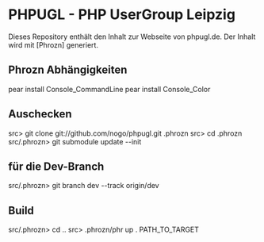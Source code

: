 # PHPUGL - PHP UserGroup Leipzig

Dieses Repository enthält den Inhalt zur Webseite von phpugl.de. Der Inhalt wird mit [Phrozn] generiert.

## Phrozn Abhängigkeiten
pear install Console_CommandLine
pear install Console_Color

## Auschecken
src> git clone git://github.com/nogo/phpugl.git .phrozn
src> cd .phrozn
src/.phrozn> git submodule update --init

## für die Dev-Branch
src/.phrozn> git branch dev --track origin/dev

## Build
src/.phrozn> cd ..
src> .phrozn/phr up . PATH_TO_TARGET

